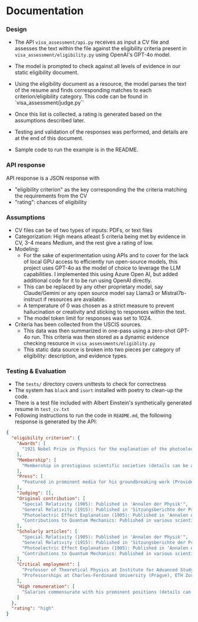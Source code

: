 # Documentation

### Design
* The API ``visa_assessment/api.py`` receives as input a CV file and assesses the text within the file against
the eligibility criteria present in ``visa_assessment/eligibility.py`` using OpenAI's GPT-4o model.

* The model is prompted to check against all levels of evidence in our static eligibility document.

* Using the eligibility document as a resource, the model parses the text of the resume 
and finds corresponding matches to each criterion/eligibility category.  This code can be found in `visa_assessment/judge.py``

* Once this list is collected, a rating is generated based on the assumptions described later.

* Testing and validation of the responses was performed, and details are at the end of this document.
* Sample code to run the example is in the README.


### API response
API response is a JSON response with 
* "eligibility criterion" as the key corresponding the the criteria matching the requirements from the CV
* "rating": chances of eligibility

### Assumptions
* CV files can be of two types of inputs: PDFs, or text files 
* Categorization: High means atleast 5 criteria being met by evidence in CV, 3-4 means Medium, and the rest give a rating of low.
* Modeling: 
  * For the sake of experimentation using APIs and to cover for the lack of local GPU access to efficiently run open-source models, this project uses GPT-4o as the model of choice to leverage the LLM capabilities. I implemented this using Azure Open AI, but added additional code for it to be run using OpenAI directly. 
  * This can be replaced by any other proprietary model, say Claude/Gemini or any open source model say Llama3 or Mistral7b-instruct if resources are available.
  * A temperature of 0 was chosen as a strict measure to prevent hallucination or creativity and sticking to responses within the text.
  * The model token limit for responses was set to 1024.
* Criteria has been collected from the USCIS sources.
  * This data was then summarized in one-pass using a zero-shot GPT-4o run. This criteria was then stored as a dynamic evidence checking resource in ``visa_assessments/eligiblity.py``
  * This static data source is broken into two pieces per category of eligibility: description, and evidence types.

### Testing & Evaluation
* The ``tests/`` directory covers unittests to check for correctness
* The system has ``black`` and ``isort`` installed with poetry to clean-up the code.
* There is a test file included with Albert Einstein's synthetically generated resume in ``test_cv.txt``
* Following instructions to run the code in ``README.md``, the following response is generated by the API:

```json
{
  "eligibility criterion": {
    "Awards": [
      "1921 Nobel Prize in Physics for the explanation of the photoelectric effect"
    ],
    "Membership": [
      "Membership in prestigious scientific societies (details can be added if known)"
    ],
    "Press": [
      "Featured in prominent media for his groundbreaking work (Provide specific examples if possible)"
    ],
    "Judging": [],
    "Original contribution": [
      "Special Relativity (1905): Published in 'Annalen der Physik'",
      "General Relativity (1915): Published in 'Sitzungsberichte der Preußischen Akademie der Wissenschaften'",
      "Photoelectric Effect Explanation (1905): Published in 'Annalen der Physik'",
      "Contributions to Quantum Mechanics: Published in various scientific journals"
    ],
    "Scholarly articles": [
      "Special Relativity (1905): Published in 'Annalen der Physik'",
      "General Relativity (1915): Published in 'Sitzungsberichte der Preußischen Akademie der Wissenschaften'",
      "Photoelectric Effect Explanation (1905): Published in 'Annalen der Physik'",
      "Contributions to Quantum Mechanics: Published in various scientific journals"
    ],
    "Critical employment": [
      "Professor of Theoretical Physics at Institute for Advanced Study, Princeton, NJ, USA",
      "Professorships at Charles-Ferdinand University (Prague), ETH Zurich, Kaiser Wilhelm Institute for Physics (Berlin)"
    ],
    "High remuneration": [
      "Salaries commensurate with his prominent positions (details can be added if known)"
    ]
  },
  "rating": "high"
}
```

